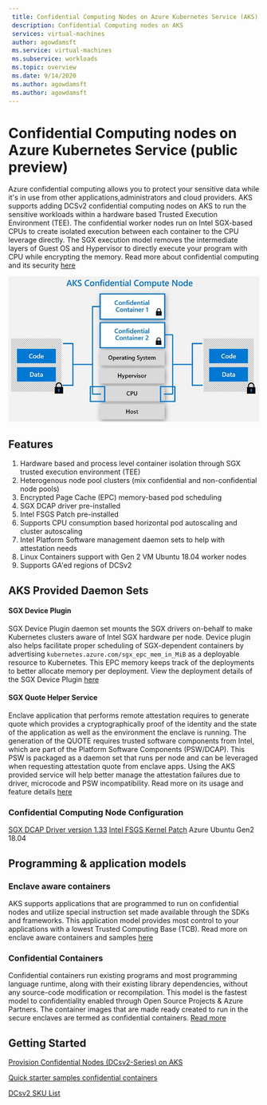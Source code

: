 ```yaml
---
 title: Confidential Computing Nodes on Azure Kubernetes Service (AKS) public preview
 description: Confidential Computing nodes on AKS
 services: virtual-machines
 author: agowdamsft
 ms.service: virtual-machines
 ms.subservice: workloads
 ms.topic: overview
 ms.date: 9/14/2020
 ms.author: agowdamsft
 ms.author: agowdamsft
---
```


# Confidential Computing nodes on Azure Kubernetes Service (public preview)

Azure confidential computing allows you to protect your sensitive data while it's in use from other applications,administrators and cloud providers. AKS supports adding DCSv2 confidential computing nodes on AKS to run the sensitive workloads within a hardware based Trusted Execution Environment (TEE). The confidential worker nodes run on Intel SGX-based CPUs to create isolated execution between each container to the CPU leverage directly. The SGX execution model removes the intermediate layers of Guest OS and Hypervisor to directly execute your program with CPU while encrypting the memory. Read more about confidential computing and its security [here](https://docs.microsoft.com/azure/virtual-machines/dcv2-series)


![sgx node overview](./media/confidential-nodes-aks-overview/sgxaksnode.jpg)

## Features

1. Hardware based and process level container isolation through SGX trusted execution environment (TEE) 
1. Heterogenous node pool clusters (mix confidential and non-confidential node pools)
1. Encrypted Page Cache (EPC) memory-based pod scheduling
1. SGX DCAP driver pre-installed
1. Intel FSGS Patch pre-installed
1. Supports CPU consumption based horizontal pod autoscaling and cluster autoscaling
1. Intel Platform Software management daemon sets to help with attestation needs
1. Linux Containers support with Gen 2 VM Ubuntu 18.04 worker nodes
1. Supports GA'ed regions of DCSv2  


## AKS Provided Daemon Sets

#### SGX Device Plugin
SGX Device Plugin daemon set mounts the SGX drivers on-behalf to make Kubernetes clusters aware of Intel SGX hardware per node. Device plugin also helps facilitate proper scheduling of SGX-dependent containers by advertising `kubernetes.azure.com/sgx_epc_mem_in_MiB` as a deployable resource to Kubernetes. This EPC memory keeps track of the deployments to better allocate memory per deployment. View the deployment details of the SGX Device Plugin [here](https://github.com/Azure/aks-engine/blob/master/docs/topics/sgx/device-plugin.yaml)

#### SGX Quote Helper Service

Enclave application that performs remote attestation requires to generate quote which provides a cryptographically proof of the identity and the state of the application as well as the environment the enclave is running. The generation of the QUOTE requires trusted software components from Intel, which are part of the Platform Software Components (PSW/DCAP). This PSW is packaged as a daemon set that runs per node and can be leveraged when requesting attestation quote from enclave apps. Using the AKS provided service will help better manage the attestation failures due to driver, microcode and PSW incompatibility. Read more on its usage and feature details [here](/.platform-software-management)


### Confidential Computing Node Configuration
[SGX DCAP Driver version 1.33](https://01.org/intel-softwareguard-extensions/downloads/intel-sgx-dcap-linux-1.3-release)
[Intel FSGS Kernel Patch](https://lkml.org/lkml/2019/10/4/725)
Azure Ubuntu Gen2 18.04

## Programming & application models

### Enclave aware containers

AKS supports applications that are programmed to run on confidential nodes and utilize special instruction set made available through the SDKs and frameworks. This application model provides most control to your applications with a lowest Trusted Computing Base (TCB). Read more on enclave aware containers and samples [here](./enclave-aware-containers)


### Confidential Containers

Confidential containers run existing programs and most programming language runtime, along with their existing library dependencies, without any source-code modification or recompilation. This model is the fastest model to confidentiality enabled through Open Source Projects & Azure Partners. The container images that are made ready created to run in the secure enclaves are termed as confidential containers. [Read more](confidential-containers.md)

## Getting Started

[Provision Confidential Nodes (DCsv2-Series) on AKS](./confidential-nodes-aks-getstarted.md)

[Quick starter samples confidential containers](https://github.com/Azure-Samples/confidential-container-samples)

[DCsv2 SKU List](https://docs.microsoft.com/en-us/azure/virtual-machines/dcv2-series)

<!-- LINKS - external -->
[Azure Attestation]: https://docs.microsoft.com/en-us/azure/attestation/


<!-- LINKS - internal -->
[DC Virtual Machine]: /confidential-computing/virtual-machine-solutions